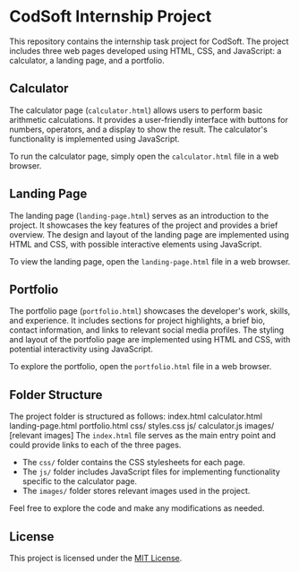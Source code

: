 # CodSoft Internship Project

This repository contains the internship task project for CodSoft. The project includes three web pages developed using HTML, CSS, and JavaScript: a calculator, a landing page, and a portfolio.

## Calculator

The calculator page (`calculator.html`) allows users to perform basic arithmetic calculations. It provides a user-friendly interface with buttons for numbers, operators, and a display to show the result. The calculator's functionality is implemented using JavaScript.

To run the calculator page, simply open the `calculator.html` file in a web browser.

## Landing Page

The landing page (`landing-page.html`) serves as an introduction to the project. It showcases the key features of the project and provides a brief overview. The design and layout of the landing page are implemented using HTML and CSS, with possible interactive elements using JavaScript.

To view the landing page, open the `landing-page.html` file in a web browser.

## Portfolio

The portfolio page (`portfolio.html`) showcases the developer's work, skills, and experience. It includes sections for project highlights, a brief bio, contact information, and links to relevant social media profiles. The styling and layout of the portfolio page are implemented using HTML and CSS, with potential interactivity using JavaScript.

To explore the portfolio, open the `portfolio.html` file in a web browser.
## Folder Structure

The project folder is structured as follows:
index.html
calculator.html
landing-page.html
portfolio.html
css/
styles.css
js/
calculator.js
images/
[relevant images]
 The `index.html` file serves as the main entry point and could provide links to each of the three pages.
- The `css/` folder contains the CSS stylesheets for each page.
- The `js/` folder includes JavaScript files for implementing functionality specific to the calculator page.
- The `images/` folder stores relevant images used in the project.

Feel free to explore the code and make any modifications as needed.

## License

This project is licensed under the [MIT License](LICENSE).
